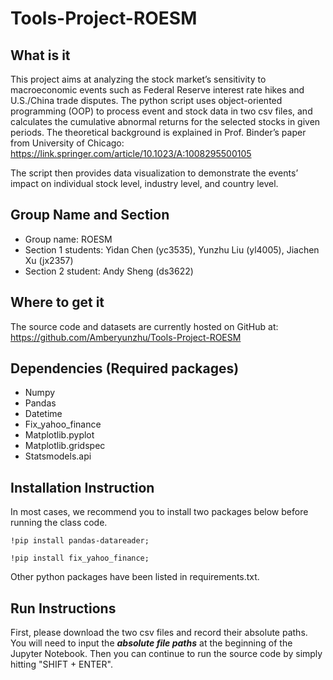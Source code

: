 # Tools-Project-ROESM
## What is it

This project aims at analyzing the stock market’s sensitivity to macroeconomic events such as Federal Reserve interest rate hikes and U.S./China trade disputes. The python script uses object-oriented programming (OOP) to process event and stock data in two csv files, and calculates the cumulative abnormal returns for the selected stocks in given periods. The theoretical background is explained in Prof. Binder’s paper from University of Chicago: https://link.springer.com/article/10.1023/A:1008295500105

The script then provides data visualization to demonstrate the events’ impact on individual stock level, industry level, and country level.  



## Group Name and Section

 - Group name: ROESM
 - Section 1 students: Yidan Chen (yc3535), Yunzhu Liu (yl4005), Jiachen Xu (jx2357)
 - Section 2 student: Andy Sheng (ds3622)


## Where to get it

The source code and datasets are currently hosted on GitHub at: https://github.com/Amberyunzhu/Tools-Project-ROESM

## Dependencies (Required packages)

 - Numpy
 - Pandas
 - Datetime
 - Fix_yahoo_finance
 - Matplotlib.pyplot
 - Matplotlib.gridspec
 - Statsmodels.api

## Installation Instruction
In most cases, we recommend you to install two packages below before running the class code.
```
!pip install pandas-datareader;

!pip install fix_yahoo_finance;
```

Other python packages have been listed in requirements.txt.

## Run Instructions

First, please download the two csv files and record their absolute paths. You will need to input the ***absolute file paths*** at the beginning of the Jupyter Notebook. Then you can continue to run the source code by simply hitting "SHIFT + ENTER".



